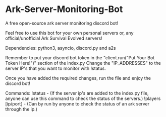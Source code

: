 # Ark-Server-Monitoring-Bot
A free open-source ark server monitoring discord bot! 

Feel free to use this bot for your own personal servers or, any official/unofficial Ark Survival Evolved servers! 

Dependencies: python3, asyncio, discord.py and a2s

Remember to put your discord bot token in the "client.run("Put Your Bot Token Here!")" section of the index.py
Change the "IP_ADDRESSES" to the server IP's that you want to monitor with !status. 

Once you have added the required changes, run the file and enjoy the discord bot! 


Commands: 
  !status - (If the server ip's are added to the index.py file, anyone can use this command to check the status of the servers.) 
  !players [ip/port] - (Can by run by anyone to check the status of an ark server through the ip.) 
